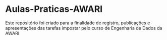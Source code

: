 # Aulas-Praticas-AWARI
Este repositório foi criado para a finalidade de registro, publicações e apresentações das tarefas impostar pelo curso de Engenharia de Dados da AWARI
